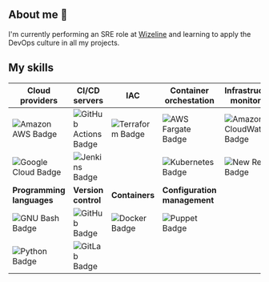 ## About me 👋

I'm currently performing an SRE role at [Wizeline](https://www.wizeline.com) and learning to apply the DevOps culture in all my projects.

## My skills
|**Cloud providers**|**CI/CD servers**|**IAC**|**Container orchestation**|**Infrastructure monitoring**|
|---|---|---|--|--|
|![Amazon AWS Badge](https://img.shields.io/badge/Amazon%20AWS-232F3E?logo=amazonaws&logoColor=fff&style=plastic)|![GitHub Actions Badge](https://img.shields.io/badge/GitHub%20Actions-2088FF?logo=githubactions&logoColor=fff&style=plastic)|![Terraform Badge](https://img.shields.io/badge/Terraform-7B42BC?logo=terraform&logoColor=fff&style=plastic)|![AWS Fargate Badge](https://img.shields.io/badge/AWS%20Fargate-F90?logo=awsfargate&logoColor=fff&style=plastic)|![Amazon CloudWatch Badge](https://img.shields.io/badge/Amazon%20CloudWatch-FF4F8B?logo=amazoncloudwatch&logoColor=fff&style=plastic)|
|![Google Cloud Badge](https://img.shields.io/badge/Google%20Cloud-4285F4?logo=googlecloud&logoColor=fff&style=plastic)|![Jenkins Badge](https://img.shields.io/badge/Jenkins-D24939?logo=jenkins&logoColor=fff&style=plastic)||![Kubernetes Badge](https://img.shields.io/badge/Kubernetes-326CE5?logo=kubernetes&logoColor=fff&style=plastic)|![New Relic Badge](https://img.shields.io/badge/New%20Relic-008C99?logo=newrelic&logoColor=fff&style=plastic)|
|**Programming languages**|**Version control**|**Containers**|**Configuration management**|
|![GNU Bash Badge](https://img.shields.io/badge/GNU%20Bash-4EAA25?logo=gnubash&logoColor=fff&style=plastic)|![GitHub Badge](https://img.shields.io/badge/GitHub-181717?logo=github&logoColor=fff&style=plastic)|![Docker Badge](https://img.shields.io/badge/Docker-2496ED?logo=docker&logoColor=fff&style=plastic)|![Puppet Badge](https://img.shields.io/badge/Puppet-FFAE1A?logo=puppet&logoColor=fff&style=plastic)|
|![Python Badge](https://img.shields.io/badge/Python-3776AB?logo=python&logoColor=fff&style=plastic)|![GitLab Badge](https://img.shields.io/badge/GitLab-FC6D26?logo=gitlab&logoColor=fff&style=plastic)||


<!--

Find the badges at https://badges.pages.dev/
Ideas to make the profile beauty https://github.com/rzashakeri/beautify-github-profile

**cartapas/cartapas** is a ✨ _special_ ✨ repository because its `README.md` (this file) appears on your GitHub profile.

Here are some ideas to get you started:

- 🔭 I’m currently working on ...
- 🌱 I’m currently learning ...
- 👯 I’m looking to collaborate on ...
- 🤔 I’m looking for help with ...
- 💬 Ask me about ...
- 📫 How to reach me: ...
- 😄 Pronouns: ...
- ⚡ Fun fact: ...
-->
